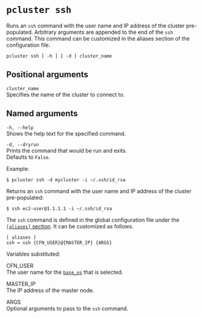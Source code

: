 # `pcluster ssh`<a name="pcluster.ssh"></a>

Runs an `ssh` command with the user name and IP address of the cluster pre\-populated\. Arbitrary arguments are appended to the end of the `ssh` command\. This command can be customized in the aliases section of the configuration file\.

```
pcluster ssh [ -h ] [ -d ] cluster_name
```

## Positional arguments<a name="pcluster.ssh.arg"></a>

`cluster_name`  
Specifies the name of the cluster to connect to\.

## Named arguments<a name="pcluster.ssh.namedarg"></a>

`-h, --help`  
Shows the help text for the specified command\.

`-d, --dryrun`  
Prints the command that would be run and exits\.  
Defaults to `False`\.

Example:

```
$ pcluster ssh -d mycluster -i ~/.ssh/id_rsa
```

Returns an `ssh` command with the user name and IP address of the cluster pre\-populated:

```
$ ssh ec2-user@1.1.1.1 -i ~/.ssh/id_rsa
```

The `ssh` command is defined in the global configuration file under the [`[aliases]` section](aliases.md)\. It can be customized as follows\.

```
[ aliases ]
ssh = ssh {CFN_USER}@{MASTER_IP} {ARGS}
```

Variables substituted:

CFN\_USER  
The user name for the [`base_os`](cluster-definition.md#base-os) that is selected\.

MASTER\_IP  
The IP address of the master node\.

ARGS  
Optional arguments to pass to the `ssh` command\.